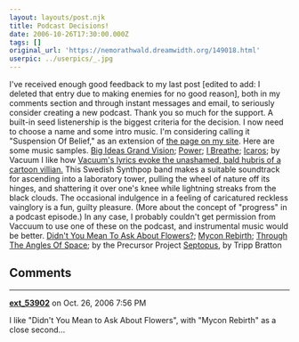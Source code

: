 ```yaml
---
layout: layouts/post.njk
title: Podcast Decisions!
date: 2006-10-26T17:30:00.000Z
tags: []
original_url: 'https://nemorathwald.dreamwidth.org/149018.html'
userpic: ../userpics/_.jpg
---
```

I've received enough good feedback to my last post \[edited to add: I deleted that entry due to making enemies for no good reason\], both in my comments section and through instant messages and email, to seriously consider creating a new podcast. Thank you so much for the support. A built-in seed listenership is the biggest criteria for the decision. I now need to choose a name and some intro music. I'm considering calling it "Suspension Of Belief," as an extension of [the page on my site](http://www.nemorathwald.com/SFandF.htm). Here are some music samples. [Big Ideas Grand Vision](http://www.nemorathwald.com/Music/Vacuum/Vacuum-Big%20Ideas%20Grand%20Vision.mp3); [Power](http://www.nemorathwald.com/Music/Vacuum/cpower.mp3); [I Breathe](http://www.nemorathwald.com/Music/Vacuum/Vacuum%20-%20I%20Breathe.mp3); [Icaros](http://www.nemorathwald.com/Music/Vacuum/cicaros.mp3); by Vacuum I like how [Vacuum's lyrics evoke the unashamed, bald hubris of a cartoon villian.](http://vacuum-music.com/lyrics/) This Swedish Synthpop band makes a suitable soundtrack for ascending into a laboratory tower, pulling the wheel of nature off its hinges, and shattering it over one's knee while lightning streaks from the black clouds. The occasional indulgence in a feeling of caricatured reckless vainglory is a fun, guilty pleasure. (More about the concept of "progress" in a podcast episode.) In any case, I probably couldn't get permission from Vaccuum to use one of these on the podcast, and instrumental music would be better. [Didn't You Mean To Ask About Flowers?](http://www.medievalfuture.com/precursors/music/packages/2/Didnt_You_Mean_To_Ask_About_Flowers.mp3); [Mycon Rebirth](http://www.medievalfuture.com/precursors/music/packages/3/Mycon__Rebirth.mp3); [Through The Angles Of Space](http://www.medievalfuture.com/precursors/music/packages/2/QuasiSpace__Through_the_Angles_of_Space.mp3); by the Precursor Project [Septopus](www.mojofeed.com.nyud.net:8090/podcasts/mojofeed_001/Septopus.mp3), by Tripp Bratton

## Comments

---

**[ext_53902](https://www.dreamwidth.org/users/ext_53902)** on Oct. 26, 2006 7:56 PM

I like "Didn't You Mean to Ask About Flowers", with "Mycon Rebirth" as a close second...
